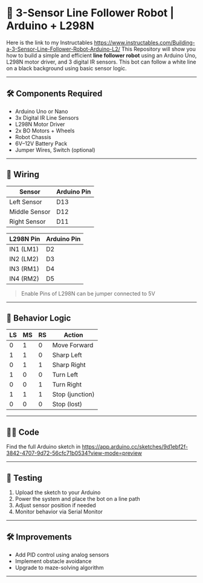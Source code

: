 # 🤖 3-Sensor Line Follower Robot | Arduino + L298N
Here is the link to my Instructables https://www.instructables.com/Building-a-3-Sensor-Line-Follower-Robot-Arduino-L2/
This Repository will show you how to build a simple and efficient **line follower robot** using an Arduino Uno, L298N motor driver, and 3 digital IR sensors. This bot can follow a white line on a black background using basic sensor logic.

---

## 🛠️ Components Required

- Arduino Uno or Nano  
- 3x Digital IR Line Sensors  
- L298N Motor Driver  
- 2x BO Motors + Wheels  
- Robot Chassis  
- 6V–12V Battery Pack  
- Jumper Wires, Switch (optional)

---

## 🔌 Wiring

| Sensor       | Arduino Pin |
|--------------|-------------|
| Left Sensor  | D13         |
| Middle Sensor| D12         |
| Right Sensor | D11         |

| L298N Pin    | Arduino Pin |
|--------------|-------------|
| IN1 (LM1)    | D2          |
| IN2 (LM2)    | D3          |
| IN3 (RM1)    | D4          |
| IN4 (RM2)    | D5          |

> Enable Pins of L298N can be jumper connected to 5V

---

## 🤖 Behavior Logic

| LS | MS | RS | Action         |
|----|----|----|----------------|
| 0  | 1  | 0  | Move Forward    |
| 1  | 1  | 0  | Sharp Left      |
| 0  | 1  | 1  | Sharp Right     |
| 1  | 0  | 0  | Turn Left       |
| 0  | 0  | 1  | Turn Right      |
| 1  | 1  | 1  | Stop (junction) |
| 0  | 0  | 0  | Stop (lost)     |

---

## 👨‍💻 Code

Find the full Arduino sketch in https://app.arduino.cc/sketches/9d1ebf2f-3842-4707-9d72-56cfc71b0534?view-mode=preview

---
## 🧪 Testing
1. Upload the sketch to your Arduino
2. Power the system and place the bot on a line path
3. Adjust sensor position if needed
4. Monitor behavior via Serial Monitor

---
## 🛠️ Improvements

- Add PID control using analog sensors
- Implement obstacle avoidance
- Upgrade to maze-solving algorithm
---
